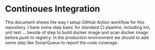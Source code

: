 # Continoues Integration

This document shows the way I setup GitHub Action workflow for this repository. I have some step basic for standard CI pipeline, including lint, unit test ... beside of step to build docker image and scan docker image before push to registry.
In the production environment we should to add some step like SonarQueue to report the code coverage.

